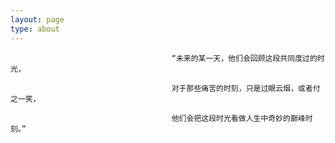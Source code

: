 ```yaml
---
layout: page
type: about
---
```


                                        “未来的某一天，他们会回顾这段共同度过的时光，
                                        
                                        对于那些痛苦的时刻，只是过眼云烟，或者付之一笑，
                                        
                                        他们会把这段时光看做人生中奇妙的巅峰时刻。”
